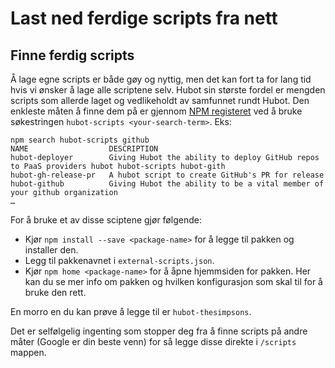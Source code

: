 # Last ned ferdige scripts fra nett

## Finne ferdig scripts 
Å lage egne scripts er både gøy og nyttig, men det kan fort ta for lang tid hvis vi ønsker å lage alle scriptene selv. Hubot sin største fordel er mengden scripts som allerde laget og vedlikeholdt av samfunnet rundt Hubot. Den enkleste måten å finne dem på er gjennom [NPM registeret](https://www.npmjs.com/browse/keyword/hubot-scripts) ved å bruke søkestringen `hubot-scripts <your-search-term>`. Eks:
```
npm search hubot-scripts github
NAME                  DESCRIPTION
hubot-deployer        Giving Hubot the ability to deploy GitHub repos to PaaS providers hubot hubot-scripts hubot-gith
hubot-gh-release-pr   A hubot script to create GitHub's PR for release
hubot-github          Giving Hubot the ability to be a vital member of your github organization
…
```

For å bruke et av disse sciptene gjør følgende:
- Kjør `npm install --save <package-name>` for å legge til pakken og installer den.
- Legg til pakkenavnet i `external-scripts.json`.
- Kjør `npm home <package-name>` for å åpne hjemmsiden for pakken. Her kan du se mer info om pakken og hvilken konfigurasjon som skal til for å bruke den rett. 

En morro en du kan prøve å legge til er `hubot-thesimpsons`.

Det er selfølgelig ingenting som stopper deg fra å finne scripts på andre måter (Google er din beste venn) for så legge disse direkte i `/scripts` mappen. 
